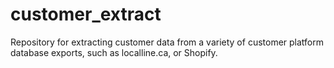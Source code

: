 # customer_extract
Repository for extracting customer data from a variety of customer platform database exports, such as localline.ca, or Shopify.
